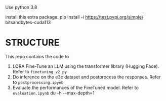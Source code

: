 Use python 3.8

install this extra package:
pip install -i https://test.pypi.org/simple/ bitsandbytes-cuda113

# STRUCTURE
This repo contains the code to 
1) LORA Fine-Tune an LLM using the transformer library (Hugging Face). Refer to `finetuning_v2.py`
2) Do inference on the e3c dataset and postprocess the responses. Refer to `postprocessing.ipynb`
3) Evaluate the performances of the FineTuned model. Refer to `evaluation.ipynb`
du -h --max-depth=1